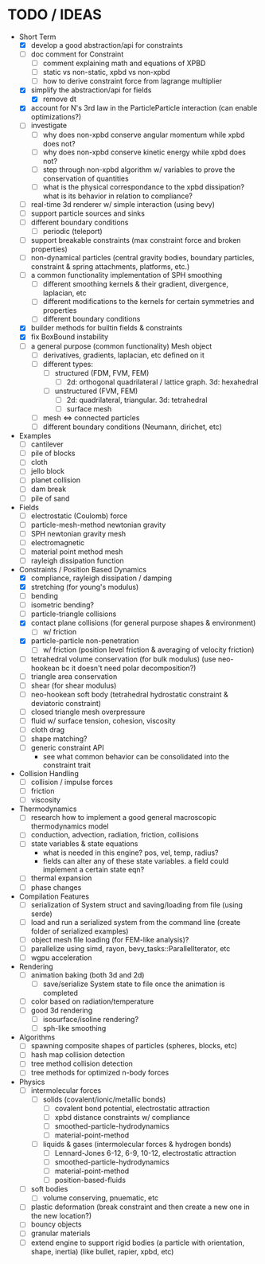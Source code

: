 # TODO / IDEAS

- Short Term
  - [X] develop a good abstraction/api for constraints
  - [ ] doc comment for Constraint
    - [ ] comment explaining math and equations of XPBD
    - [ ] static vs non-static, xpbd vs non-xpbd
    - [ ] how to derive constraint force from lagrange multiplier
  - [X] simplify the abstraction/api for fields
    - [X] remove dt
  - [X] account for N's 3rd law in the ParticleParticle interaction (can enable optimizations?)
  - [ ] investigate
    - [ ] why does non-xpbd conserve angular momentum while xpbd does not?
    - [ ] why does non-xpbd conserve kinetic energy while xpbd does not?
    - [ ] step through non-xpbd algorithm w/ variables to prove the conservation of quantities
    - [ ] what is the physical correspondance to the xpbd dissipation? what is its behavior in relation to compliance?
  - [ ] real-time 3d renderer w/ simple interaction (using bevy)
  - [ ] support particle sources and sinks
  - [ ] different boundary conditions
    - [ ] periodic (teleport)
  - [ ] support breakable constraints (max constraint force and broken properties)
  - [ ] non-dynamical particles (central gravity bodies, boundary particles, constraint & spring attachments, platforms, etc.)
  - [ ] a common functionality implementation of SPH smoothing
    - [ ] different smoothing kernels & their gradient, divergence, laplacian, etc
    - [ ] different modifications to the kernels for certain symmetries and properties
    - [ ] different boundary conditions
  - [X] builder methods for builtin fields & constraints
  - [X] fix BoxBound instability
  - [ ] a general purpose (common functionality) Mesh object
    - [ ] derivatives, gradients, laplacian, etc defined on it
    - [ ] different types:
      - [ ] structured (FDM, FVM, FEM)
        - [ ] 2d: orthogonal quadrilateral / lattice graph. 3d: hexahedral
      - [ ] unstructured (FVM, FEM)
        - [ ] 2d: quadrilateral, triangular. 3d: tetrahedral
        - [ ] surface mesh
    - [ ] mesh <=> connected particles
    - [ ] different boundary conditions (Neumann, dirichet, etc)

- Examples
  - [ ] cantilever
  - [ ] pile of blocks
  - [ ] cloth
  - [ ] jello block
  - [ ] planet collision
  - [ ] dam break
  - [ ] pile of sand

- Fields
  - [ ] electrostatic (Coulomb) force
  - [ ] particle-mesh-method newtonian gravity
  - [ ] SPH newtonian gravity mesh
  - [ ] electromagnetic
  - [ ] material point method mesh
  - [ ] rayleigh dissipation function

- Constraints / Position Based Dynamics
  - [X] compliance, rayleigh dissipation / damping
  - [X] stretching (for young's modulus)
  - [ ] bending
  - [ ] isometric bending?
  - [ ] particle-triangle collisions
  - [X] contact plane collisions (for general purpose shapes & environment)
    - [ ] w/ friction
  - [X] particle-particle non-penetration
    - [ ] w/ friction (position level friction & averaging of velocity friction)
  - [ ] tetrahedral volume conservation (for bulk modulus) (use neo-hookean bc it doesn't need polar decomposition?)
  - [ ] triangle area conservation
  - [ ] shear (for shear modulus)
  - [ ] neo-hookean soft body (tetrahedral hydrostatic constraint & deviatoric constraint)
  - [ ] closed triangle mesh overpressure
  - [ ] fluid w/ surface tension, cohesion, viscosity
  - [ ] cloth drag
  - [ ] shape matching?
  - [ ] generic constraint API
    - see what common behavior can be consolidated into the constraint trait

- Collision Handling
  - [ ] collision / impulse forces
  - [ ] friction
  - [ ] viscosity

- Thermodynamics
  - [ ] research how to implement a good general macroscopic thermodynamics model
  - [ ] conduction, advection, radiation, friction, collisions
  - [ ] state variables & state equations
    - what is needed in this engine? pos, vel, temp, radius?
    - fields can alter any of these state variables. a field could implement a certain state eqn?
  - [ ] thermal expansion
  - [ ] phase changes

- Compilation Features
  - [ ] serialization of System struct and saving/loading from file (using serde)
  - [ ] load and run a serialized system from the command line (create folder of serialized examples)
  - [ ] object mesh file loading (for FEM-like analysis)?
  - [ ] parallelize using simd, rayon, bevy_tasks::ParallelIterator, etc
  - [ ] wgpu acceleration

- Rendering
  - [ ] animation baking (both 3d and 2d)
    - [ ] save/serialize System state to file once the animation is completed
  - [ ] color based on radiation/temperature
  - [ ] good 3d rendering
    - [ ] isosurface/isoline rendering?
    - [ ] sph-like smoothing

- Algorithms
  - [ ] spawning composite shapes of particles (spheres, blocks, etc)
  - [ ] hash map collision detection
  - [ ] tree method collision detection
  - [ ] tree methods for optimized n-body forces

- Physics
  - [ ] intermolecular forces
    - [ ] solids (covalent/ionic/metallic bonds)
      - [ ] covalent bond potential, electrostatic attraction
      - [ ] xpbd distance constraints w/ compliance
      - [ ] smoothed-particle-hydrodynamics
      - [ ] material-point-method
    - [ ] liquids & gases (intermolecular forces & hydrogen bonds)
      - [ ] Lennard-Jones 6-12, 6-9, 10-12, electrostatic attraction
      - [ ] smoothed-particle-hydrodynamics
      - [ ] material-point-method
      - [ ] position-based-fluids
  - [ ] soft bodies
    - [ ] volume conserving, pnuematic, etc
  - [ ] plastic deformation (break constraint and then create a new one in the new location?)
  - [ ] bouncy objects
  - [ ] granular materials
  - [ ] extend engine to support rigid bodies (a particle with orientation, shape, inertia) (like bullet, rapier, xpbd, etc)